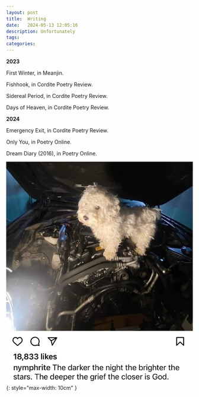 ```yaml
---
layout: post
title:  Writing
date:   2024-05-13 12:05:16
description: Unfortunately
tags: 
categories: 
---
```


__2023__

First Winter, in Meanjin.

Fishhook, in Cordite Poetry Review.

Sidereal Period, in Cordite Poetry Review.

Days of Heaven, in Cordite Poetry Review.

__2024__

Emergency Exit, in Cordite Poetry Review.

Only You, in Poetry Online.

Dream Diary (2016), in Poetry Online.

![puppy](/assets/img/puppy.jpg){: style="max-width: 10cm" }